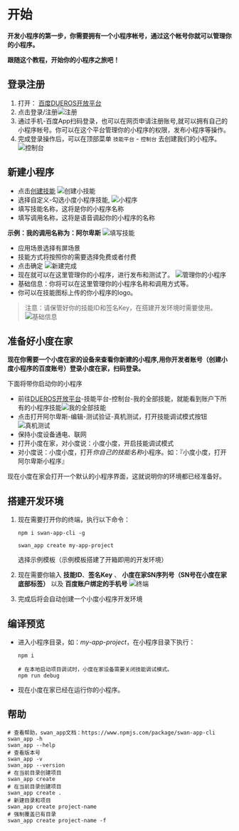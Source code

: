 # 开始

<!-- 本文档需要说明小程序的新建、设备配置、搭建开发环境的完整流程。
参考文档：[https://developers.weixin.qq.com/miniprogram/dev/framework/quickstart/getstart.html](https://developers.weixin.qq.com/miniprogram/dev/framework/quickstart/getstart.html) -->

**开发小程序的第一步，你需要拥有一个小程序帐号，通过这个帐号你就可以管理你的小程序。**

**跟随这个教程，开始你的小程序之旅吧！**

## 登录注册

1. 打开： [百度DUEROS开放平台](https://dueros.baidu.com/dbp)
2. 点击登录/注册![注册](./assert/zhuce.png)
3. 通过手机-百度App扫码登录，也可以在网页申请注册账号,就可以拥有自己的小程序帐号。你可以在这个平台管理你的小程序的权限，发布小程序等操作。
1. 完成登录操作后，可以在顶部菜单 `技能平台` - `控制台` 去创建我们的小程序。![控制台](./assert/kongzhitai.png)

## 新建小程序

* 点击[创建技能](https://dueros.baidu.com/dbp/main/console)
![创建小技能](./assert/xiaochengxu.png)
* 选择自定义-勾选小度小程序技能,
![小程序](./assert/chuangjian.png)
* 填写技能名称，这将是你的小程序名称
* 填写调用名称，这将是语音调起你的小程序的名称

**示例：我的调用名称为：阿尔卑斯**
![填写技能](./assert/tianxiejineng.png)
* 应用场景选择有屏场景
* 技能方式将按照你的需要选择免费或者付费
* 点击确定
![新建完成](./assert/wanchengxinjian.png)
* 现在就可以在这里管理你的小程序，进行发布和测试了。
![管理你的小程序](./assert/guanli.png)
* 基础信息：你将可以在这里管理你的小程序名称和调用方式等。
* 你可以在技能图标上传的你小程序的logo。

> 注意：请保管好你的技能ID和签名Key，在搭建开发环境时需要使用。
> ![基础信息](./assert/jichuxinxi.png)

<!-- 图文说明小程序的新建流程，并告知用户找到BotID和Bot SK。 -->

## 准备好小度在家

<!-- 告知用户准备一个小度在家并绑定小度App，准备好看效果的环境 -->
**现在你需要一个小度在家的设备来查看你新建的小程序,用你开发者账号（创建小度小程序的百度账号）登录小度在家，扫码登录。**

下面将带你启动你的小程序

* 前往[DUEROS开放平台](https://dueros.baidu.com/open)-技能平台-控制台-我的全部技能，就能看到账户下所有的小程序技能![我的全部技能](./assert/wodequanbujineng.png)
* 点击打开阿尔卑斯-编辑-测试验证-真机测试，打开技能调试模式按钮![真机测试](./assert/zhenjiceshi.png)
* 保持小度设备通电、联网
* 打开小度在家，对小度说：小度小度，开启技能调试模式
* 对小度说：小度小度，打开*你自己的技能名称*小程序。如：『小度小度，打开阿尔卑斯小程序』

现在小度在家会打开一个默认的小程序界面，这就说明你的环境都已经准备好。

## 搭建开发环境

1. 现在需要打开你的终端，执行以下命令：

    ```shell
    npm i swan-app-cli -g

    swan_app create my-app-project
    ```
    选择示例模板（示例模板搭建了开箱即用的开发环境）

2. 现在需要你输入 **技能ID**、**签名Key** 、 **小度在家SN序列号（SN号在小度在家底部标签）** 以及 **百度账户绑定的手机号** ![终端](./asser/../assert/zhongduan.png)
3. 完成后将会自动创建一个小度小程序开发环境
<!-- 帮助读者安装swan_app，并create一个example小程序 -->

## 编译预览

<!-- 带领开发者在小度在家上看到example小程序 -->
* 进入小程序目录，如：*my-app-project*，在小程序目录下执行：
    ``` shell
    npm i

    # 在本地启动项目调试时，小度在家设备需要关闭技能调试模式。
    npm run debug
    ```
* 现在小度在家已经在运行你的小程序。


## 帮助

``` shell
# 查看帮助，swan_app文档：https://www.npmjs.com/package/swan-app-cli
swan_app -h
swan_app --help
# 查看版本号
swan_app -v
swan_app --version
# 在当前目录创建项目
swan_app create
# 在当前目录创建项目
swan_app create .
# 新建目录和项目
swan_app create project-name
# 强制覆盖已有目录
swan_app create project-name -f
```
